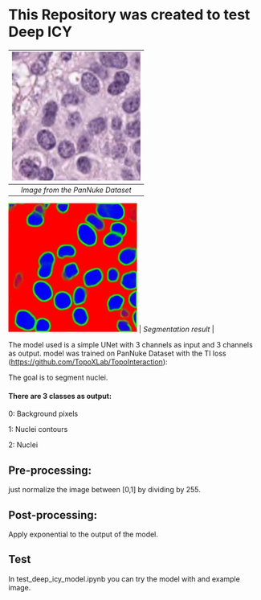 # This Repository was created to test Deep ICY



![alt text](./image_test.jpg)| 
|:--:| 
| *Image from the PanNuke Dataset* |
![alt text](./image_test_segmented.jpg)
| *Segmentation result* |

The model used is a simple UNet with 3 channels as input and 3 channels as output.
model was trained on PanNuke Dataset with the TI loss (https://github.com/TopoXLab/TopoInteraction):

The goal is to segment nuclei.

#### There are 3 classes as output:

0: Background pixels

1: Nuclei contours

2: Nuclei

## Pre-processing:

just normalize the image between [0,1] by dividing by 255.

## Post-processing:
Apply exponential to the output of the model.

## Test

In test_deep_icy_model.ipynb 
you can try the model with and example image.




